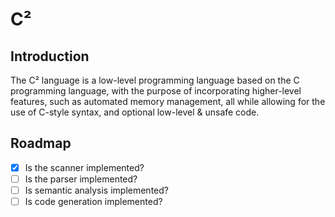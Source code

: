 # C²
## Introduction
The C² language is a low-level programming language based on the C programming language, with the purpose of incorporating higher-level features, such as automated memory management, all while allowing for the use of C-style syntax, and optional low-level & unsafe code.
## Roadmap
- [x] Is the scanner implemented?
- [ ] Is the parser implemented?
- [ ] Is semantic analysis implemented?
- [ ] Is code generation implemented?